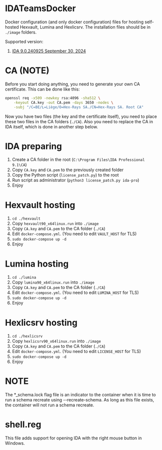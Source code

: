 # IDATeamsDocker
Docker configuration (and only docker configuration) files for hosting self-hosted Hexvault, Lumina and Hexlicsrv. The installation files should be in `./image` folders.

Supported version:
1. [IDA 9.0.240925 September 30, 2024](https://docs.hex-rays.com/release-notes/9_0)

# CA (NOTE)
Before you start doing anything, you need to generate your own CA certificate. This can be done like this:
```bash
openssl req -x509 -newkey rsa:4096 -sha512 \
    -keyout CA.key -out CA.pem -days 3650 -nodes \
    -subj "/C=BE/L=Liège/O=Hex-Rays SA./CN=Hex-Rays SA. Root CA"
```
Now you have two files (the key and the certificate itself), you need to place these two files in the CA folders (`./CA`). Also you need to replace the CA in IDA itself, which is done in another step below.

# IDA preparing
1. Create a CA folder in the root (`C:\Program Files\IDA Professional 9.1\CA`)
2. Copy `CA.key` and `CA.pem` to the previously created folder
3. Copy the Python script (`license_patch.py`) to the root
4. Run script as administrator (`python3 license_patch.py ida-pro`)
5. Enjoy

# Hexvault hosting
1. `cd ./hexvault`
2. Copy `hexvault90_x64linux.run` into `./image`
3. Copy `CA.key` and `CA.pem` to the CA folder (`./CA`)
4. Edit `docker-compose.yml`. (You need to edit `VAULT_HOST` for TLS)
5. `sudo docker-compose up -d`
6. Enjoy

# Lumina hosting
1. `cd ./lumina`
2. Copy `lumina90_x64linux.run` into `./image`
3. Copy `CA.key` and `CA.pem` to the CA folder (`./CA`)
4. Edit `docker-compose.yml`. (You need to edit `LUMINA_HOST` for TLS)
5. `sudo docker-compose up -d`
6. Enjoy

# Hexlicsrv hosting
1. `cd ./hexlicsrv`
2. Copy `hexlicsrv90_x64linux.run` into `./image`
3. Copy `CA.key` and `CA.pem` to the CA folder (`./CA`)
4. Edit `docker-compose.yml`. (You need to edit `LICENSE_HOST` for TLS)
5. `sudo docker-compose up -d`
6. Enjoy

# NOTE
The *_schema.lock flag file is an indicator to the container when it is time to run a schema recreate using --recreate-schema. As long as this file exists, the container will not run a schema recreate.

# shell.reg
This file adds support for opening IDA with the right mouse button in Windows.
